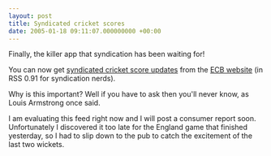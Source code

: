 ```yaml
---
layout: post
title: Syndicated cricket scores
date: 2005-01-18 09:11:07.000000000 +00:00
---
```

Finally, the killer app that syndication has been waiting for!

You can now get <a href="http://www.ecb.co.uk/live-scores.xml">syndicated cricket score updates</a> from the <a href="http://www.ecb.co.uk/">ECB website</a> (in RSS 0.91 for syndication nerds).

Why is this important? Well if you have to ask then you'll never know, as Louis Armstrong once said.

I am evaluating this feed right now and I will post a consumer report soon. Unfortunately I discovered it too late for the England game that finished yesterday, so I had to slip down to the pub to catch the excitement of the last two wickets.
